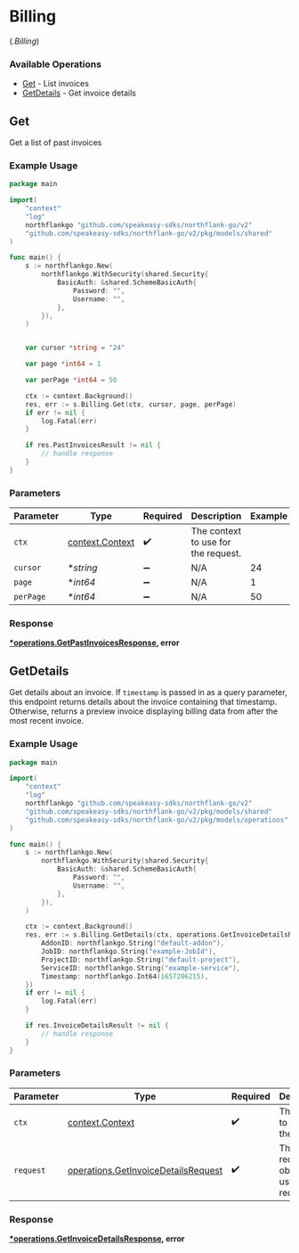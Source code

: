 # Billing
(*.Billing*)

### Available Operations

* [Get](#get) - List invoices
* [GetDetails](#getdetails) - Get invoice details

## Get

Get a list of past invoices

### Example Usage

```go
package main

import(
	"context"
	"log"
	northflankgo "github.com/speakeasy-sdks/northflank-go/v2"
	"github.com/speakeasy-sdks/northflank-go/v2/pkg/models/shared"
)

func main() {
    s := northflankgo.New(
        northflankgo.WithSecurity(shared.Security{
            BasicAuth: &shared.SchemeBasicAuth{
                Password: "",
                Username: "",
            },
        }),
    )


    var cursor *string = "24"

    var page *int64 = 1

    var perPage *int64 = 50

    ctx := context.Background()
    res, err := s.Billing.Get(ctx, cursor, page, perPage)
    if err != nil {
        log.Fatal(err)
    }

    if res.PastInvoicesResult != nil {
        // handle response
    }
}
```

### Parameters

| Parameter                                             | Type                                                  | Required                                              | Description                                           | Example                                               |
| ----------------------------------------------------- | ----------------------------------------------------- | ----------------------------------------------------- | ----------------------------------------------------- | ----------------------------------------------------- |
| `ctx`                                                 | [context.Context](https://pkg.go.dev/context#Context) | :heavy_check_mark:                                    | The context to use for the request.                   |                                                       |
| `cursor`                                              | **string*                                             | :heavy_minus_sign:                                    | N/A                                                   | 24                                                    |
| `page`                                                | **int64*                                              | :heavy_minus_sign:                                    | N/A                                                   | 1                                                     |
| `perPage`                                             | **int64*                                              | :heavy_minus_sign:                                    | N/A                                                   | 50                                                    |


### Response

**[*operations.GetPastInvoicesResponse](../../models/operations/getpastinvoicesresponse.md), error**


## GetDetails

Get details about an invoice. If `timestamp` is passed in as a query parameter, this endpoint returns details about the invoice containing that timestamp. Otherwise, returns a preview invoice displaying billing data from after the most recent invoice.

### Example Usage

```go
package main

import(
	"context"
	"log"
	northflankgo "github.com/speakeasy-sdks/northflank-go/v2"
	"github.com/speakeasy-sdks/northflank-go/v2/pkg/models/shared"
	"github.com/speakeasy-sdks/northflank-go/v2/pkg/models/operations"
)

func main() {
    s := northflankgo.New(
        northflankgo.WithSecurity(shared.Security{
            BasicAuth: &shared.SchemeBasicAuth{
                Password: "",
                Username: "",
            },
        }),
    )

    ctx := context.Background()
    res, err := s.Billing.GetDetails(ctx, operations.GetInvoiceDetailsRequest{
        AddonID: northflankgo.String("default-addon"),
        JobID: northflankgo.String("example-JobId"),
        ProjectID: northflankgo.String("default-project"),
        ServiceID: northflankgo.String("example-service"),
        Timestamp: northflankgo.Int64(1657206215),
    })
    if err != nil {
        log.Fatal(err)
    }

    if res.InvoiceDetailsResult != nil {
        // handle response
    }
}
```

### Parameters

| Parameter                                                                                  | Type                                                                                       | Required                                                                                   | Description                                                                                |
| ------------------------------------------------------------------------------------------ | ------------------------------------------------------------------------------------------ | ------------------------------------------------------------------------------------------ | ------------------------------------------------------------------------------------------ |
| `ctx`                                                                                      | [context.Context](https://pkg.go.dev/context#Context)                                      | :heavy_check_mark:                                                                         | The context to use for the request.                                                        |
| `request`                                                                                  | [operations.GetInvoiceDetailsRequest](../../models/operations/getinvoicedetailsrequest.md) | :heavy_check_mark:                                                                         | The request object to use for the request.                                                 |


### Response

**[*operations.GetInvoiceDetailsResponse](../../models/operations/getinvoicedetailsresponse.md), error**

